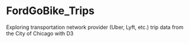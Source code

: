 # FordGoBike_Trips
Exploring transportation network provider (Uber, Lyft, etc.) trip data from the City of Chicago with D3
